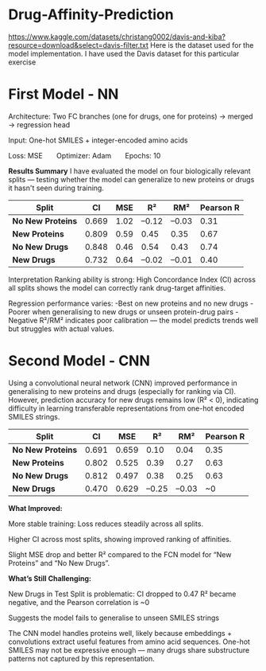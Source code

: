 # Drug-Affinity-Prediction

https://www.kaggle.com/datasets/christang0002/davis-and-kiba?resource=download&select=davis-filter.txt 
Here is the dataset used for the model implementation. I have used the Davis dataset for this particular exercise
# **First Model - NN**

Architecture: Two FC branches (one for drugs, one for proteins) → merged → regression head

Input: One-hot SMILES + integer-encoded amino acids

Loss: MSE  Optimizer: Adam  Epochs: 10

**Results Summary**
I have evaluated the model on four biologically relevant splits — testing whether the model can generalize to new proteins or drugs it hasn't seen during training.

| Split               | CI    | MSE  | R²    | RM²   | Pearson R |
| ------------------- | ----- | ---- | ----- | ----- | --------- |
| **No New Proteins** | 0.669 | 1.02 | –0.12 | –0.03 | 0.31      |
| **New Proteins**    | 0.809 | 0.59 | 0.45  | 0.35  | 0.67      |
| **No New Drugs**    | 0.848 | 0.46 | 0.54  | 0.43  | 0.74      |
| **New Drugs**       | 0.732 | 0.64 | –0.02 | –0.01 | 0.40      |


Interpretation
Ranking ability is strong: High Concordance Index (CI) across all splits shows the model can correctly rank drug-target affinities.

Regression performance varies:
-Best on new proteins and no new drugs
-Poorer when generalising to new drugs or unseen protein-drug pairs
-Negative R²/RM² indicates poor calibration — the model predicts trends well but struggles with actual values.

# **Second Model - CNN** 


Using a convolutional neural network (CNN) improved performance in generalising to new proteins and drugs (especially for ranking via CI).
However, prediction accuracy for new drugs remains low (R² < 0), indicating difficulty in learning transferable representations from one-hot encoded SMILES strings.

| Split               | CI    | MSE   | R²    | RM²   | Pearson R |
| ------------------- | ----- | ----- | ----- | ----- | --------- |
| **No New Proteins** | 0.691 | 0.659 | 0.10  | 0.04  | 0.35      |
| **New Proteins**    | 0.802 | 0.525 | 0.39  | 0.27  | 0.63      |
| **No New Drugs**    | 0.812 | 0.497 | 0.38  | 0.25  | 0.63      |
| **New Drugs**       | 0.470 | 0.629 | –0.25 | –0.03 | \~0       |


**What Improved:**

More stable training: Loss reduces steadily across all splits.

Higher CI across most splits, showing improved ranking of affinities.

Slight MSE drop and better R² compared to the FCN model for “New Proteins” and “No New Drugs”.

**What’s Still Challenging:**

New Drugs in Test Split is problematic:
CI dropped to 0.47
R² became negative, and the Pearson correlation is ~0

Suggests the model fails to generalise to unseen SMILES strings

The CNN model handles proteins well, likely because embeddings + convolutions extract useful features from amino acid sequences.
One-hot SMILES may not be expressive enough — many drugs share substructure patterns not captured by this representation.

